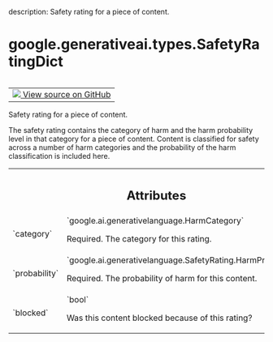 description: Safety rating for a piece of content.

<div itemscope itemtype="http://developers.google.com/ReferenceObject">
<meta itemprop="name" content="google.generativeai.types.SafetyRatingDict" />
<meta itemprop="path" content="Stable" />
</div>

# google.generativeai.types.SafetyRatingDict

<!-- Insert buttons and diff -->

<table class="tfo-notebook-buttons tfo-api nocontent" align="left">
<td>
  <a target="_blank" href="https://github.com/google/generative-ai-python/blob/master/google/generativeai/types/safety_types.py#L168-L172">
    <img src="https://www.tensorflow.org/images/GitHub-Mark-32px.png" />
    View source on GitHub
  </a>
</td>
</table>



Safety rating for a piece of content.

<!-- Placeholder for "Used in" -->

The safety rating contains the category of harm and the harm
probability level in that category for a piece of content.
Content is classified for safety across a number of harm
categories and the probability of the harm classification is
included here.



<!-- Tabular view -->
 <table class="responsive fixed orange">
<colgroup><col width="214px"><col></colgroup>
<tr><th colspan="2"><h2 class="add-link">Attributes</h2></th></tr>

<tr>
<td>
`category`<a id="category"></a>
</td>
<td>
`google.ai.generativelanguage.HarmCategory`

Required. The category for this rating.
</td>
</tr><tr>
<td>
`probability`<a id="probability"></a>
</td>
<td>
`google.ai.generativelanguage.SafetyRating.HarmProbability`

Required. The probability of harm for this
content.
</td>
</tr><tr>
<td>
`blocked`<a id="blocked"></a>
</td>
<td>
`bool`

Was this content blocked because of this
rating?
</td>
</tr>
</table>



